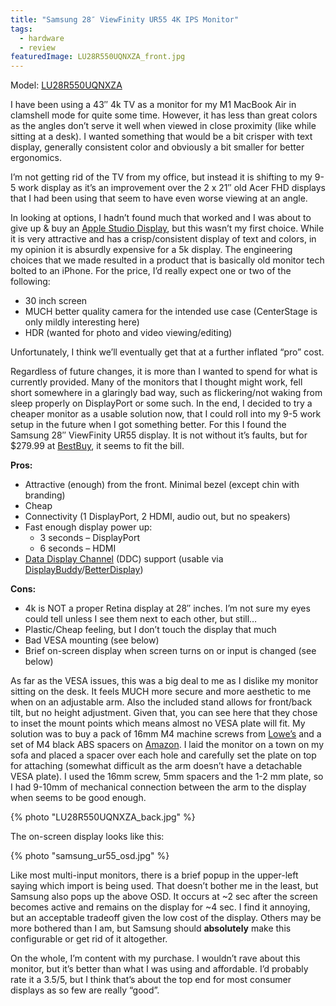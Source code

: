 ```yaml
---
title: "Samsung 28″ ViewFinity UR55 4K IPS Monitor"
tags: 
  - hardware
  - review
featuredImage: LU28R550UQNXZA_front.jpg
---
```

Model: [LU28R550UQNXZA](https://www.samsung.com/us/computing/monitors/uhd-and-wqhd/28-ur50-uhd-monitor-lu28r550uqnxza/)

I have been using a 43″ 4k TV as a monitor for my M1 MacBook Air in clamshell mode for quite some time. However, it has less than great colors as the angles don’t serve it well when viewed in close proximity (like while sitting at a desk). I wanted something that would be a bit crisper with text display, generally consistent color and obviously a bit smaller for better ergonomics.

I’m not getting rid of the TV from my office, but instead it is shifting to my 9-5 work display as it’s an improvement over the 2 x 21″ old Acer FHD displays that I had been using that seem to have even worse viewing at an angle.

In looking at options, I hadn’t found much that worked and I was about to give up & buy an [Apple Studio Display](https://www.apple.com/studio-display/), but this wasn’t my first choice. While it is very attractive and has a crisp/consistent display of text and colors, in my opinion it is absurdly expensive for a 5k display. The engineering choices that we made resulted in a product that is basically old monitor tech bolted to an iPhone. For the price, I’d really expect one or two of the following:

* 30 inch screen
* MUCH better quality camera for the intended use case (CenterStage is only mildly interesting here)
* HDR (wanted for photo and video viewing/editing)

Unfortunately, I think we’ll eventually get that at a further inflated “pro” cost.

Regardless of future changes, it is more than I wanted to spend for what is currently provided. Many of the monitors that I thought might work, fell short somewhere in a glaringly bad way, such as flickering/not waking from sleep properly on DisplayPort or some such. In the end, I decided to try a cheaper monitor as a usable solution now, that I could roll into my 9-5 work setup in the future when I got something better. For this I found the Samsung 28″ ViewFinity UR55 display. It is not without it’s faults, but for $279.99 at [BestBuy](https://www.bestbuy.com/site/samsung-28-viewfinity-uhd-ips-amd-freesync-with-hdr-monitor-black/6386391.p?skuId=6386391), it seems to fit the bill.

**Pros:**

* Attractive (enough) from the front. Minimal bezel (except chin with branding)
* Cheap
* Connectivity (1 DisplayPort, 2 HDMI, audio out, but no speakers)
* Fast enough display power up:
  * 3 seconds – DisplayPort
  * 6 seconds – HDMI
* [Data Display Channel](https://en.wikipedia.org/wiki/Display_Data_Channel) (DDC) support (usable via [DisplayBuddy](https://displaybuddy.app)/[BetterDisplay](https://betterdisplay.pro/))

**Cons:**

* 4k is NOT a proper Retina display at 28″ inches. I’m not sure my eyes could tell unless I see them next to each other, but still…
* Plastic/Cheap feeling, but I don’t touch the display that much
* Bad VESA mounting (see below)
* Brief on-screen display when screen turns on or input is changed (see below)

As far as the VESA issues, this was a big deal to me as I dislike my monitor sitting on the desk. It feels MUCH more secure and more aesthetic to me when on an adjustable arm. Also the included stand allows for front/back tilt, but no height adjustment. Given that, you can see here that they chose to inset the mount points which means almost no VESA plate will fit. My solution was to buy a pack of 16mm M4 machine screws from [Lowe’s](https://www.lowes.com/pd/Hillman-4mm-0-7-x-16mm-Phillips-Drive-Machine-Screws-12-Count/999994930) and a set of M4 black ABS spacers on [Amazon](https://www.amazon.com/dp/B0BL6KGFBG). I laid the monitor on a town on my sofa and placed a spacer over each hole and carefully set the plate on top for attaching (somewhat difficult as the arm doesn’t have a detachable VESA plate). I used the 16mm screw, 5mm spacers and the 1-2 mm plate, so I had 9-10mm of mechanical connection between the arm to the display when seems to be good enough.

{% photo "LU28R550UQNXZA_back.jpg" %}

The on-screen display looks like this:

{% photo "samsung_ur55_osd.jpg" %}

Like most multi-input monitors, there is a brief popup in the upper-left saying which import is being used. That doesn’t bother me in the least, but Samsung also pops up the above OSD. It occurs at ~2 sec after the screen becomes active and remains on the display for ~4 sec. I find it annoying, but an acceptable tradeoff given the low cost of the display. Others may be more bothered than I am, but Samsung should **absolutely** make this configurable or get rid of it altogether.

On the whole, I’m content with my purchase. I wouldn’t rave about this monitor, but it’s better than what I was using and affordable. I’d probably rate it a 3.5/5, but I think that’s about the top end for most consumer displays as so few are really “good”.